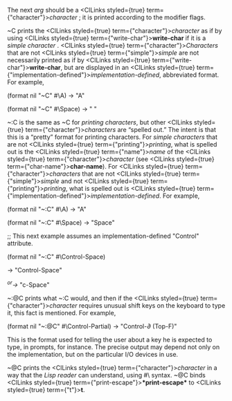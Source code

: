  



The next *arg* should be a <ClLinks styled={true} term={"character"}><i>character</i></ClLinks> ; it is printed according to the modifier flags. 



&#126;C prints the <ClLinks styled={true} term={"character"}><i>character</i></ClLinks> as if by using <ClLinks styled={true} term={"write-char"}><b>write-char</b></ClLinks> if it is a *simple character* . <ClLinks styled={true} term={"character"}><i>Characters</i></ClLinks> that are not <ClLinks styled={true} term={"simple"}><i>simple</i></ClLinks> are not necessarily printed as if by <ClLinks styled={true} term={"write-char"}><b>write-char</b></ClLinks>, but are displayed in an <ClLinks styled={true} term={"implementation-defined"}><i>implementation-defined</i></ClLinks>, abbreviated format. For example, 



(format nil "&#126;C" #\A) → "A" 



(format nil "&#126;C" #\Space) → " " 



&#126;:C is the same as &#126;C for *printing characters*, but other <ClLinks styled={true} term={"character"}><i>characters</i></ClLinks> are “spelled out.” The intent is that this is a “pretty” format for printing characters. For *simple characters* that are not <ClLinks styled={true} term={"printing"}><i>printing</i></ClLinks>, what is spelled out is the <ClLinks styled={true} term={"name"}><i>name</i></ClLinks> of the <ClLinks styled={true} term={"character"}><i>character</i></ClLinks> (see <ClLinks styled={true} term={"char-name"}><b>char-name</b></ClLinks>). For <ClLinks styled={true} term={"character"}><i>characters</i></ClLinks> that are not <ClLinks styled={true} term={"simple"}><i>simple</i></ClLinks> and not <ClLinks styled={true} term={"printing"}><i>printing</i></ClLinks>, what is spelled out is <ClLinks styled={true} term={"implementation-defined"}><i>implementation-defined</i></ClLinks>. For example, 



(format nil "&#126;:C" #\A) → "A" 



(format nil "&#126;:C" #\Space) → "Space" 



;; This next example assumes an implementation-defined "Control" attribute. 



(format nil "&#126;:C" #\Control-Space) 



→ "Control-Space" 



<i><sup>or</sup>→</i> "c-Space" 



&#126;:@C prints what &#126;:C would, and then if the <ClLinks styled={true} term={"character"}><i>character</i></ClLinks> requires unusual shift keys on the keyboard to type it, this fact is mentioned. For example, 



(format nil "&#126;:@C" #\Control-Partial) → "Control-*∂* (Top-F)" 



This is the format used for telling the user about a key he is expected to type, in prompts, for instance. The precise output may depend not only on the implementation, but on the particular I/O devices in use. 







 



 



&#126;@C prints the <ClLinks styled={true} term={"character"}><i>character</i></ClLinks> in a way that the *Lisp reader* can understand, using #\ syntax. &#126;@C binds <ClLinks styled={true} term={"print-escape"}><b>\*print-escape\*</b></ClLinks> to <ClLinks styled={true} term={"t"}><b>t</b></ClLinks>. 



